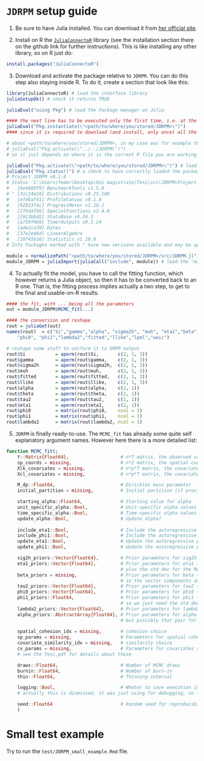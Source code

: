 # `JDRPM` setup guide
1. Be sure to have Julia installed. You can download it from [her official site](https://julialang.org/downloads/).

2. Install on R the [`JuliaConnectoR`](https://github.com/stefan-m-lenz/JuliaConnectoR) library (see the installation section there on the github link for further instructions). This is like installing any other library, so on R just do:
```R
install.packages("JuliaConnectoR")
```

3. Download and activate the package relative to `JDRPM`. You can do this step also staying inside R. To do it, create a section that look like this:
```R
library(JuliaConnectoR) # load the interface library
juliaSetupOk() # check it returns TRUE

juliaEval("using Pkg") # load the Package manager on Julia

#### the next line has to be executed only the first time, i.e. at the installation
juliaEval("Pkg.instantiate(\"<path/to/where/you/stored/JDRPM>\")") 
#### since it is required to download (and install, only once) all the depdendencies

# about <path/to/where/you/stored/JDRPM>, in my case was for example this:
# juliaEval("Pkg.activate(\"../../JDRPM\")")
# so it just depends on where it is the current R file you are working on

juliaEval("Pkg.activate(\"<path/to/where/you/stored/JDRPM>\")") # load the JDRPM pacakge
juliaEval("Pkg.status()") # a check to have correctly loaded the package; it should print something like this:
# Project JDRPM v0.1.0
# Status `C:\Users\feder\Desktop\Uni magistrale\Tesi\src\JDRPM\Project.toml`
#   [6e4b80f9] BenchmarkTools v1.5.0
# ⌃ [31c24e10] Distributions v0.25.108
#   [efd6af41] ProfileCanvas v0.1.6
#   [92933f4c] ProgressMeter v1.10.2
#   [276daf66] SpecialFunctions v2.4.0
#   [2913bbd2] StatsBase v0.34.3
#   [a759f4b9] TimerOutputs v0.5.24
#   [ade2ca70] Dates
#   [37e2e46d] LinearAlgebra
#   [10745b16] Statistics v1.10.0
# Info Packages marked with ⌃ have new versions available and may be upgradable.

module = normalizePath("<path/to/where/you/stored/JDRPM>/src/JDRPM.jl") # locate the "main" file
module_JDRPM = juliaImport(juliaCall("include", module)) # load the "main" file
```
4. To actually fit the model, you have to call the fitting function, which however returns a Julia object, so then it has to be converted back to an R one. That is, the fitting process implies actually a two step, to get to the final and usable-on-R results.
```R
#### the fit, with ... being all the parameters
out = module_JDRPM$MCMC_fit(...) 

#### the conversion and reshape
rout = juliaGet(out)
names(rout)  = c("Si","gamma","alpha", "sigma2h", "muh", "eta1","beta","theta", "tau2", 
    "phi0", "phi1","lambda2","fitted","llike","lpml","waic")

# reshape some stuff to uniform it to DRPM output
rout$Si           = aperm(rout$Si,       c(2, 1, 3))
rout$gamma        = aperm(rout$gamma,    c(2, 1, 3))
rout$sigma2h      = aperm(rout$sigma2h,  c(2, 1, 3))
rout$muh          = aperm(rout$muh,      c(2, 1, 3))
rout$fitted       = aperm(rout$fitted,   c(2, 1, 3))
rout$llike        = aperm(rout$llike,    c(2, 1, 3))
rout$alpha        = aperm(rout$alpha,    c(2, 1))
rout$theta        = aperm(rout$theta,    c(2, 1))
rout$tau2         = aperm(rout$tau2,     c(2, 1))
rout$eta1         = aperm(rout$eta1,     c(2, 1))
rout$phi0         = matrix(rout$phi0,    ncol = 1)
rout$phi1         = matrix(rout$phi1,    ncol = 1)
rout$lambda2      = matrix(rout$lambda2, ncol = 1)
```

5. `JDRPM` is finally ready-to-use. The `MCMC_fit` has already some quite self explanatory argument names. However here there is a more detailed list:
```julia
function MCMC_fit(;
    Y::Matrix{Float64},                   # n*T matrix, the observed values
    sp_coords = missing,                  # n*2 matrix, the spatial coordinates
    Xlk_covariates = missing,             # n*p*T matrix, the covariates to include in the likelihood
    Xcl_covariates = missing,             # n*p*T matrix, the covariates to include in the clustering process

    M_dp::Float64,                        # Dirichlet mass parameter
    initial_partition = missing,          # Initial partition (if provided)

    starting_alpha::Float64,              # Starting value for alpha
    unit_specific_alpha::Bool,            # Unit-specific alpha values
    time_specific_alpha::Bool,            # Time-specific alpha values
    update_alpha::Bool,                   # Update alpha?
    
    include_eta1::Bool,                   # Include the autoregressive part of eta1?
    include_phi1::Bool,                   # Include the autoregressive part of phi1?
    update_eta1::Bool,                    # Update the autoregressive part of eta1?
    update_phi1::Bool,                    # Update the autoregressive part of phi1?

    sig2h_priors::Vector{Float64},        # Prior parameters for sig2h ∼ invGamma(a_sigma,b_sigma)
    eta1_priors::Vector{Float64},         # Prior parameters for eta1 ∼ Laplace(0,b) so it's the scale parameter b
                                          # plus the std dev for the Metropolis update trough N(eta1_old,mhsig_eta1^2)
    beta_priors = missing,                # Prior parameters for beta ∼ N(vec_b, k^2*I)
                                          # so the vector components and the variance k^2
    tau2_priors::Vector{Float64},         # Prior parameters for tau2 ∼ invGamma(a_tau, b_tau), so those two
    phi0_priors::Vector{Float64},         # Prior parameters for phi0 ∼ N(m0, s0^2), so again mean and variance
    phi1_priors::Float64,                 # Prior parameters for phi1 ∼ U(-1,1),
                                          # so we just need the std dev of the Metropolis update trough N(phi1_old,mhsig_phi1^2)
    lambda2_priors::Vector{Float64},      # Prior parameters for lambda2 ∼ invGamma(a_lambda, b_lambda), so those two
    alpha_priors::AbstractArray{Float64}, # Prior parameters for alpha ∼ Beta(a_alpha, b_alpha), so again those two,
                                          # but possibly that pair for each unit j, that's why the abstract array
    
    spatial_cohesion_idx = missing,       # cohesion choice
    sp_params = missing,                  # Parameters for spatial cohesion functions
    covariate_similarity_idx = missing,   # similarity choice
    cv_params = missing,                  # Parameters for covariates similarity functions
    # see the Tesi.pdf for details about these

    draws::Float64,                       # Number of MCMC draws
    burnin::Float64,                      # Number of burn-in
    thin::Float64,                        # Thinning interval

    logging::Bool,                        # Wheter to save execution infos to log file
    # actually this is dismissed, it was just using for debugging, so leaving it on true/false doesnt change anything

    seed::Float64                         # Random seed for reproducibility
    )
```

# Small test example
Try to run the `test/JDRPM_small_example.Rmd` file.